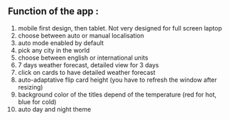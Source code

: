 ## Function of the app :
1. mobile first design, then tablet. Not very designed for full screen laptop
1. choose between auto or manual localisation
1. auto mode enabled by default
1. pick any city in the world
1. choose between english or international units
1. 7 days weather forecast, detailed view for 3 days
1. click on cards to have detailed weather forecast
1. auto-adaptative flip card height (you have to refresh the window after resizing)
2. background color of the titles depend of the temperature (red for hot, blue for cold)
1. auto day and night theme

